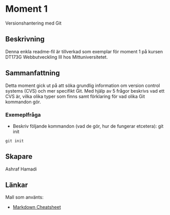 # Moment 1 

Versionshantering med Git

## Beskrivning

Denna enkla readme-fil är tillverkad som exemplar för moment 1 på kursen DT173G Webbutveckling III hos Mittuniversitetet.

## Sammanfattning

Detta moment gick ut på att söka grundlig information om version control systems (CVS) och mer specifikt Git. Med hjälp av 5 frågor beskrivs vad ett CVS är, vilka olika typer som finns samt förklaring för vad olika Git kommandon gör. 

### Exemeplfråga

* Beskriv följande kommandon (vad de gör, hur de fungerar etcetera): git init

```
git init
```

## Skapare

Ashraf Hamadi 

## Länkar

Mall som använts:
* [Markdown Cheatsheet](https://github.com/adam-p/markdown-here/wiki/Markdown-Cheatsheet)

